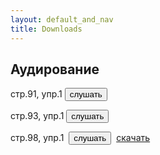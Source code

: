 ```yaml
---
layout: default_and_nav
title: Downloads
---
```

## Аудирование
<p><audio id="ID091" source src="assets/audio/page_91_ex_1.mp3"></audio>стр.91, упр.1&nbsp;<button onclick="playAudio('ID091')" type="button">слушать</button> </p>
<p><audio id="ID093" source src="assets/audio/page_93_ex_1.mp3"></audio>стр.93, упр.1&nbsp;<button onclick="playAudio('ID093')" type="button">слушать</button> </p>

<p>
  <audio id="ID098" source src="assets/audio/page_98_ex_1.mp3"></audio>
  стр.98, упр.1&nbsp;
  <button onclick="playAudio('ID098')" type="button">слушать</button>
  &nbsp;<a href='assets/audio/page_98_ex_1.mp3' download>скачать</a>
</p>

<script>
function playAudio(audio_element) {
	var x = document.getElementById(audio_element);
	x.play();
}
</script>
